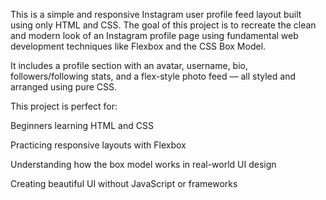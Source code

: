 This is a simple and responsive Instagram user profile feed layout built using only HTML and CSS. The goal of this project is to recreate the clean and modern look of an Instagram profile page using fundamental web development techniques like Flexbox and the CSS Box Model.

It includes a profile section with an avatar, username, bio, followers/following stats, and a flex-style photo feed — all styled and arranged using pure CSS.

This project is perfect for:

Beginners learning HTML and CSS

Practicing responsive layouts with Flexbox

Understanding how the box model works in real-world UI design

Creating beautiful UI without JavaScript or frameworks
